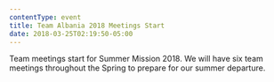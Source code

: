 ```yaml
---
contentType: event
title: Team Albania 2018 Meetings Start
date: 2018-03-25T02:19:50-05:00
---
```

Team meetings start for Summer Mission 2018. We will have six team meetings throughout the Spring to prepare for our summer departure.

